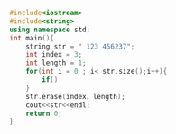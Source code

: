 <!--
 * @Description: 
 * @Version: 1.0
 * @Author: DaLao
 * @Email: dalao_li@163.com
 * @Date: 2021-11-27 20:32:33
 * @LastEditors: DaLao
 * @LastEditTime: 2022-01-10 00:26:15
-->

```c++
#include<iostream>
#include<string>
using namespace std;
int main(){
	string str = " 123 456237";
	int index = 3;
	int length = 1;
	for(int i = 0 ; i< str.size();i++){
		if()
	} 
	str.erase(index，length);
	cout<<str<<endl;
	return 0;
}
```